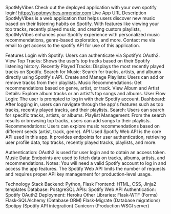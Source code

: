 SpotMyVibes Check out the deployed application with your own spotify login! https://spotmyvibes.onrender.com Live App URL Description SpotMyVibes is a web application that helps users discover new music based on their listening habits on Spotify. With features like viewing your top tracks, recently played music, and creating custom playlists, SpotMyVibes enhances your Spotify experience with personalized music recommendations, genre-based exploration, and more. Contact me via email to get access to the spotify API for use of this application.

Features Login with Spotify: Users can authenticate via Spotify’s OAuth2. View Top Tracks: Shows the user's top tracks based on their Spotify listening history. Recently Played Tracks: Displays the most recently played tracks on Spotify. Search for Music: Search for tracks, artists, and albums directly using Spotify's API. Create and Manage Playlists: Users can add or remove tracks from their playlists. Music Recommendations: Get recommendations based on genre, artist, or track. View Album and Artist Details: Explore album tracks or an artist’s top songs and albums. User Flow Login: The user is prompted to log in with their Spotify account. Dashboard: After logging in, users can navigate through the app's features such as top tracks, recently played tracks, and their playlists. Search: Users can search for specific tracks, artists, or albums. Playlist Management: From the search results or browsing top tracks, users can add songs to their playlists. Recommendations: Users can explore music recommendations based on different seeds (artist, track, genre). API Used Spotify Web API is the core API used in this app. It provides endpoints for user authentication, retrieving user profile data, top tracks, recently played tracks, playlists, and more.

Authentication: OAuth2 is used for user login and to obtain an access token. Music Data: Endpoints are used to fetch data on tracks, albums, artists, and recommendations. Notes: You will need a valid Spotify account to log in and access the app features. The Spotify Web API limits the number of requests and requires proper API key management for production-level usage.

Technology Stack Backend: Python, Flask Frontend: HTML, CSS, Jinja2 templates Database: PostgreSQL APIs: Spotify Web API Authentication: Spotify OAuth2 Deployment: Heroku Other Libraries: Flask-WTF (Forms) Flask-SQLAlchemy (Database ORM) Flask-Migrate (Database migrations) Spotipy (Spotify API integration) Gunicorn (Production WSGI server)
